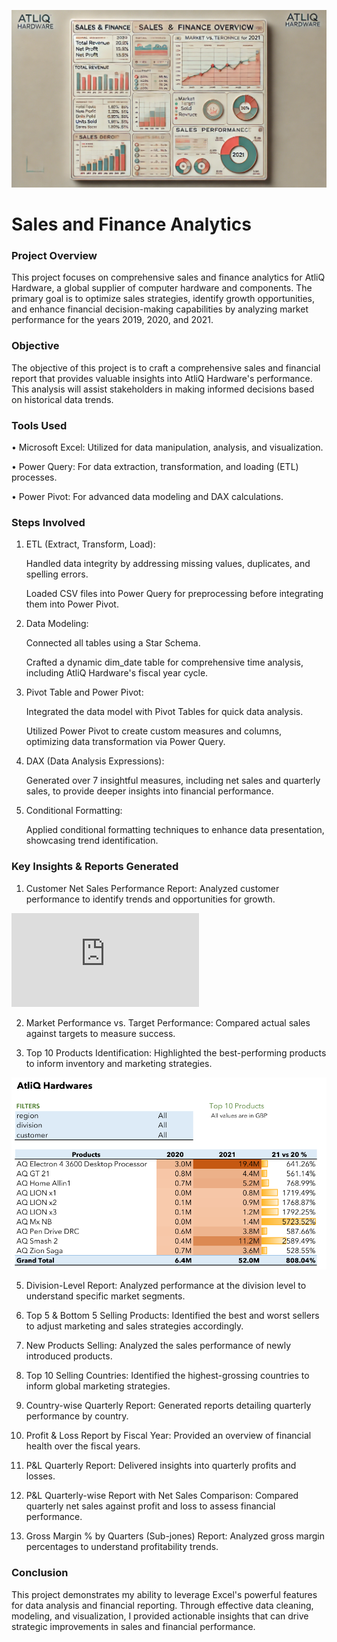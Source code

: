 
![logo](https://github.com/Mgit125/Sales-and-Finance-Analytics/blob/main/Screenshot%202024-10-27%20083237.png)

# Sales and Finance  Analytics

### Project Overview
This project focuses on comprehensive sales and finance analytics for AtliQ Hardware, a global supplier of computer hardware and components. The primary goal is to optimize sales strategies, identify growth opportunities, and enhance financial decision-making capabilities by analyzing market performance for the years 2019, 2020, and 2021.

### Objective
The objective of this project is to craft a comprehensive sales and financial report that provides valuable insights into AtliQ Hardware's performance. This analysis will assist stakeholders in making informed decisions based on historical data trends.

### Tools Used

•	Microsoft Excel: Utilized for data manipulation, analysis, and visualization.

•	Power Query: For data extraction, transformation, and loading (ETL) processes.

•	Power Pivot: For advanced data modeling and DAX calculations.

### Steps Involved

1.	ETL (Extract, Transform, Load):
   
      Handled data integrity by addressing missing values, duplicates, and spelling errors.

   	Loaded CSV files into Power Query for preprocessing before integrating them into Power Pivot.

2.	Data Modeling:
   
      Connected all tables using a Star Schema.

      Crafted a dynamic dim_date table for comprehensive time analysis, including AtliQ Hardware's fiscal year cycle.

4.	Pivot Table and Power Pivot:
   
      Integrated the data model with Pivot Tables for quick data analysis.

      Utilized Power Pivot to create custom measures and columns, optimizing data transformation via Power Query.

6.	DAX (Data Analysis Expressions):
   
      Generated over 7 insightful measures, including net sales and quarterly sales, to provide deeper insights into financial performance.

8.	Conditional Formatting:
   
      Applied conditional formatting techniques to enhance data presentation, showcasing trend identification.


### Key Insights & Reports Generated

1.	Customer Net Sales Performance Report: Analyzed customer performance to identify trends and opportunities for growth.

   ![logo](https://github.com/Mgit125/Sales-and-Finance-Analytics/blob/main/Customer%20NetSales%20Perofrmance%20Report-1.pdf)
   
2.	Market Performance vs. Target Performance: Compared actual sales against targets to measure success.
   
3.	Top 10 Products Identification: Highlighted the best-performing products to inform inventory and marketing strategies.

   ![logo](https://github.com/Mgit125/Sales-and-Finance-Analytics/blob/main/Screenshot%202024-10-27%20074317.png)
	
5.	Division-Level Report: Analyzed performance at the division level to understand specific market segments.
	
6.	Top 5 & Bottom 5 Selling Products: Identified the best and worst sellers to adjust marketing and sales strategies accordingly.
   
7.	New Products Selling: Analyzed the sales performance of newly introduced products.
   
8.	Top 10 Selling Countries: Identified the highest-grossing countries to inform global marketing strategies.
    
9.	Country-wise Quarterly Report: Generated reports detailing quarterly performance by country.
    
10.	Profit & Loss Report by Fiscal Year: Provided an overview of financial health over the fiscal years.
	
11.	P&L Quarterly Report: Delivered insights into quarterly profits and losses.
   
12.	P&L Quarterly-wise Report with Net Sales Comparison: Compared quarterly net sales against profit and loss to assess financial performance.
   
13.	Gross Margin % by Quarters (Sub-jones) Report: Analyzed gross margin percentages to understand profitability trends.

    
### Conclusion
This project demonstrates my ability to leverage Excel's powerful features for data analysis and financial reporting. Through effective data cleaning, modeling, and visualization, I provided actionable insights that can drive strategic improvements in sales and financial performance.












